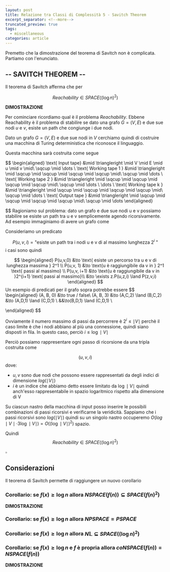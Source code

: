```yaml
---
layout: post
title: Relazione tra Classi di Complessità 5 - Savitch Theorem
excerpt_separator: <!--more-->
truncated_preview: true
tags:
  - miscellaneous
categories: article
---
```

<!--more-->
Premetto che la dimostrazione del teorema di Savitch non è complicata.
Partiamo con l'enunciato.

## -- SAVITCH THEOREM --
Il teorema di Savitch afferma che per 

$$
Reachability \in SPACE((\log n)^2)
$$

**DIMOSTRAZIONE**

Per cominciare ricordiamo qual è il problema $Reachability$.
Ebbene Reachability è il problema di stabilire se dato una grafo $G=(V,E)$ e due sue nodi $u$ e $v$, esiste un path che congiunge i due nodi.

Dato un grafo $G = (V,E)$ e due sue nodi in $V$ cerchiamo quindi di costruire una macchina di Turing deterministica che riconosce il linguaggio.

Questa macchina sarà costruita come segue 

$$
\begin{aligned}
\text{ Input tape} &\mid \triangleright \mid V \mid E \mid u \mid v \mid\ \sqcup  \mid \dots \\
\text{ Working tape 1 } &\mid \triangleright \mid \sqcup \mid \sqcup \mid \sqcup \mid \sqcup \mid\ \sqcup  \mid \dots \\
\text{ Working tape 2 } &\mid \triangleright \mid \sqcup \mid \sqcup \mid \sqcup \mid \sqcup \mid\ \sqcup  \mid \dots \\
\dots \\
\text{ Working tape k } &\mid \triangleright \mid \sqcup \mid \sqcup \mid \sqcup \mid \sqcup \mid\ \sqcup  \mid \dots \\
\text{ Output tape } &\mid \triangleright \mid \sqcup \mid \sqcup \mid \sqcup \mid \sqcup \mid\ \sqcup  \mid \dots 
\end{aligned}

$$
Ragioniamo sul problema:
dato un grafo e due sue nodi u e v possiamo stabilire se esiste un path tra u e v semplicemente agendo ricorsivamente. Ad esempio immaginiamo di avere un grafo come 


Consideriamo un predicato 

$$
P(u,v,i) = \text{"esiste un path tra i nodi u e v di al massimo lunghezza } 2^i \text{ "}
$$
i casi sono quindi 

$$
\begin{aligned}
P(u,v,0) &\to \text{ esiste un percorso tra u e v di lunghezza massima } 2^1 \\
P(u,v, 1) &\to \text{u è raggiungibile da v in } 2^1 \text{ passi al massimo} \\
P(u,v, i+1) &\to \text{u è raggiungibile da v in }2^{i+1} \text{ passi al massimo}\\
&\to \exists z.P(u,z,i) \land P(z,v,i)
\end{aligned}
$$
Un esempio di predicati per il grafo sopra potrebbe essere 
$$
\begin{aligned}
(A, B, 0) &\to true / false\\
(A, B, 3) &\to (A,C,2) \land (B,C,2) &\to  (A,D,1) \land (C,D,1) \\
&&\to(B,D,1) \land (C,D,1) \\

\end{aligned}
$$

Ovviamente il numero massimo di passi da percorrere è $2^i \leq \mid V \mid$ perchè il caso limite è che i nodi abbiano al più una connessione, quindi siano disposti in fila. In questo caso, perciò $i \leq \log \mid V \mid$


Perciò possiamo rappresentare ogni passo di ricorsione da una tripla costruita come 

$$
(u, v, i)
$$
dove:
- $u, v$ sono due nodi che possono essere rappresentati da degli indici di dimensione $log(\mid V \mid)$
- $i$ è un indice che abbiamo detto essere limitato da $\log \mid V \mid$ quindi anch'esso rappresentabile in spazio logaritmico rispetto alla dimensione di V 

Su ciascun nastro della macchina di input posso inserire le possibili combinazioni di passi ricorsivi e verificarne la veridicità. Sappiamo che i passi ricorsivi sono $log(\mid V \mid)$ quindi su un singolo nastro occuperemo $O(log \mid V \mid \cdot 3\log \mid V \mid) = O((\log \mid V \mid)^2)$ spazio.

Quindi
$$
Reachability \in SPACE((\log n)^2)
$$

$\square$

## Considerazioni
Il teorema di Savitch permette di raggiungere un nuovo corollario

### Corollario: se $f(x) \ge \log n$ allora $NSPACE(f(n)) \subseteq SPACE(f(n)^2)$

**DIMOSTRAZIONE**

### Corollario: se $f(x) \ge \log n$ allora $NPSPACE = PSPACE$

### Corollario: se $f(x) \ge \log n$ allora $N\mathbb{L}\subseteq SPACE((\log n)^2)$


### Corollario: se $f(x) \ge \log n$ e $f$ è propria allora $coNSPACE(f(n)) = NSPACE(f(n))$

**DIMOSTRAZIONE**



